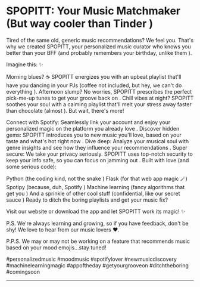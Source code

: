 # SPOPITT: Your Music Matchmaker (But way cooler than Tinder )
Tired of the same old, generic music recommendations?  We feel you. That's why we created SPOPITT, your personalized music curator who knows you better than your BFF (and probably remembers your birthday, unlike them ).

Imagine this: ✨

Morning blues? ☕️ SPOPITT energizes you with an upbeat playlist that'll have you dancing in your PJs (coffee not included, but hey, we can't do everything ).
Afternoon slump? No worries, SPOPITT prescribes the perfect pick-me-up tunes to get your groove back on .
Chill vibes at night? SPOPITT soothes your soul with a calming playlist that'll melt your stress away faster than chocolate (almost ).
But wait, there's more!

Connect with Spotify: Seamlessly link your account and enjoy your personalized magic on the platform you already love .
Discover hidden gems: SPOPITT introduces you to new music you'll love, based on your taste and what's hot right now .
Dive deep: Analyze your musical soul with genre insights and see how they influence your recommendations .
Super secure: We take your privacy seriously. SPOPITT uses top-notch security to keep your info safe, so you can focus on jamming out .
Built with love (and some serious code):

Python (the coding kind, not the snake )
Flask (for that web app magic 🪄)
Spotipy (because, duh, Spotify )
Machine learning (fancy algorithms that get you )
And a sprinkle of other cool stuff (confidential, like our secret sauce )
Ready to ditch the boring playlists and get your music fix?

Visit our website or download the app and let SPOPITT work its magic! ✨

P.S. We're always learning and growing, so if you have feedback, don't be shy! We love to hear from our music lovers ❤️.

P.P.S. We may or may not be working on a feature that recommends music based on your mood emojis...stay tuned!

#personalizedmusic #moodmusic #spotifylover #newmusicdiscovery #machinelearningmagic #appoftheday #getyourgrooveon #ditchtheboring #comingsoon

<hr>
